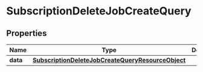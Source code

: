 # SubscriptionDeleteJobCreateQuery

## Properties
Name | Type | Description | Notes
------------ | ------------- | ------------- | -------------
**data** | [**SubscriptionDeleteJobCreateQueryResourceObject**](SubscriptionDeleteJobCreateQueryResourceObject.md) |  | 
